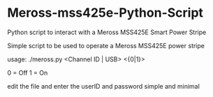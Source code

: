 # Meross-mss425e-Python-Script
Python script to interact with a Meross MSS425E Smart Power Stripe


Simple script to be used to operate a Meross MSS425E power stripe

usage:
./meross.py <deviceID> <Channel ID | USB> <{0|1}>
  
  0 = Off
  1 = On
  
  edit the file and enter the userID and password
  simple and minimal
  
